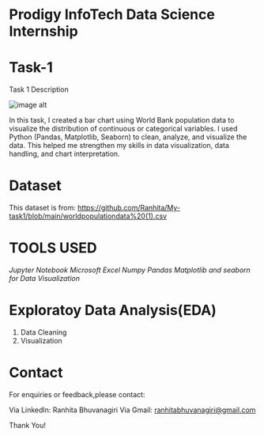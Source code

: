 # Prodigy InfoTech Data Science Internship
# Task-1
Task 1 Description 

![image alt](https://github.com/Ranhita/My-task1/blob/main/task1.PNG?raw=true)

In this task, I created a bar chart using World Bank population data to visualize the distribution of continuous or categorical variables. I used Python (Pandas, Matplotlib, Seaborn) to clean, analyze, and visualize the data. This helped me strengthen my skills in data visualization, data handling, and chart interpretation.

# Dataset
This dataset is from: https://github.com/Ranhita/My-task1/blob/main/worldpopulationdata%20(1).csv
# TOOLS USED

*Jupyter Notebook*
*Microsoft Excel*
*Numpy*
*Pandas*
*Matplotlib and seaborn for Data Visualization*

# Exploratoy Data Analysis(EDA)

1. Data Cleaning
2. Visualization

# Contact
For enquiries or feedback,please contact:

  Via LinkedIn: Ranhita Bhuvanagiri
  Via Gmail: ranhitabhuvanagiri@gmail.com

  Thank You!
